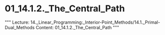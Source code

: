 # 01_14.1.2._The_Central_Path

"""
Lecture: 14._Linear_Programming:_Interior-Point_Methods/14.1._Primal-Dual_Methods
Content: 01_14.1.2._The_Central_Path
"""

